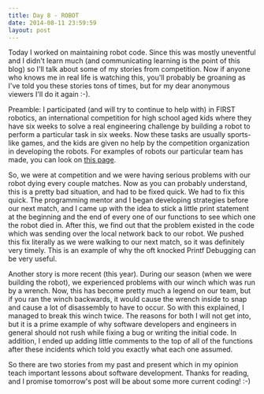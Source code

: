 ```yaml
---
title: Day 8 - ROBOT
date: 2014-08-11 23:59:59
layout: post
---
```


Today I worked on maintaining robot code. Since this was mostly uneventful and
I didn't learn much (and communicating learning is the point of this blog) so
I'll talk about some of my stories from competition. Now if anyone who knows
me in real life is watching this, you'll probably be groaning as I've told you
these stories tons of times, but for my dear anonymous viewers I'll do it again
:-).

Preamble: I participated (and will try to continue to help with) in FIRST
robotics, an international competition for high school aged kids where they
have six weeks to solve a real engineering challenge by building a robot to
perform a particular task in six weeks. Now these tasks are usually sports-like
games, and the kids are given no help by the competition organization in
developing the robots. For examples of robots our particular team has made,
you can look on [this page](http://team2994.ca/robots).

So, we were at competition and we were having serious problems with our robot
dying every couple matches. Now as you can probably understand, this is a pretty
bad situation, and had to be fixed quick. We had to fix this quick. The
programming mentor and I began developing strategies before our next match, and I came
up with the idea to stick a little print statement at the beginning and the end
of every one of our functions to see which one the robot died in. After this,
we find out that the problem existed in the code which was sending over the
local network back to our robot. We pushed this fix literally as we were walking
to our next match, so it was definitely very timely. This is an example of why
the oft knocked Printf Debugging can be very useful.

Another story is more recent (this year). During our season (when we were
building the robot), we experienced problems with our winch which was run by
a wrench. Now, this has become pretty much a legend on our team, but if you ran
the winch backwards, it would cause the wrench inside to snap and cause a lot of
disassembly to have to occur. So with this explained, I managed to break this
winch twice. The reasons for both I will not get into, but it is a prime
example of why software developers and engineers in general should not rush
while fixing a bug or writing the initial code. In addition, I ended up adding
little comments to the top of all of the functions after these incidents which
told you exactly what each one assumed.

So there are two stories from my past and present which in my opinion teach
important lessons about software development. Thanks for reading, and I promise
tomorrow's post will be about some more current coding! :-)
